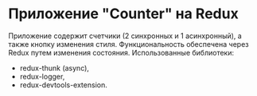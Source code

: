 # Приложение "Counter" на Redux  

Приложение содержит счетчики (2 синхронных и 1 асинхронный), а также кнопку изменения стиля.
Функциональность обеспечена через Redux путем изменения состояния. Использованные библиотеки:  
  
- redux-thunk (async),
- redux-logger,
- redux-devtools-extension.
  
